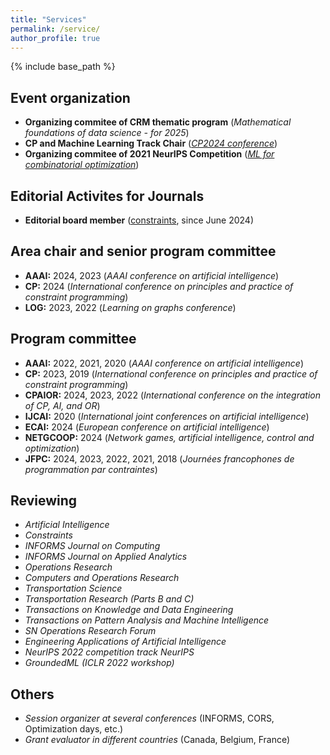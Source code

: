 ```yaml
---
title: "Services"
permalink: /service/
author_profile: true
---
```


{% include base_path %}

## Event organization

* **Organizing commitee of CRM thematic program**  (*Mathematical foundations of data science - for 2025*)
* **CP and Machine Learning Track Chair**  ([*CP2024 conference*](https://cp2024.a4cp.org/index.html))
* **Organizing commitee of 2021 NeurIPS Competition** ([*ML for combinatorial optimization*](https://www.ecole.ai/2021/ml4co-competition/)) 

## Editorial Activites for Journals

* **Editorial board member** ([constraints](https://link.springer.com/journal/10601), since June 2024)

## Area chair and senior program committee

* **AAAI:** 2024, 2023 (*AAAI conference on artificial intelligence*)
* **CP:** 2024 (*International conference on principles and practice of constraint programming*)
* **LOG:** 2023, 2022 (*Learning on graphs conference*)

## Program committee

* **AAAI:** 2022, 2021, 2020 (*AAAI conference on artificial intelligence*)
* **CP:** 2023, 2019 (*International conference on principles and practice of constraint programming*)
* **CPAIOR:** 2024, 2023, 2022 (*International conference on the integration of CP, AI, and OR*)
* **IJCAI:** 2020 (*International joint conferences on artificial intelligence*)
* **ECAI:** 2024 (*European conference on artificial intelligence*)
* **NETGCOOP:** 2024 (*Network games, artificial intelligence, control and optimization*)
* **JFPC:** 2024, 2023, 2022, 2021, 2018 (*Journées francophones de programmation par contraintes*)

## Reviewing

* *Artificial Intelligence*
* *Constraints*
* *INFORMS Journal on Computing*
* *INFORMS Journal on Applied Analytics*
* *Operations Research*
* *Computers and Operations Research*
* *Transportation Science*
* *Transportation Research (Parts B and C)*
* *Transactions on Knowledge and Data Engineering*
* *Transactions on Pattern Analysis and Machine Intelligence*
* *SN Operations Research Forum*
* *Engineering Applications of Artificial Intelligence*
* *NeurIPS 2022 competition track NeurIPS*
* *GroundedML (ICLR 2022 workshop)*

## Others

* *Session organizer at several conferences* (INFORMS, CORS, Optimization days, etc.)
* *Grant evaluator in different countries* (Canada, Belgium, France)